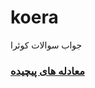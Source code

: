 # koera
جواب سوالات کوئرا
<h3><a href="https://github.com/amirhosseinbahramizadeh/koera/blob/main/moadele.py">معادله های پیچیده</a></h3>
